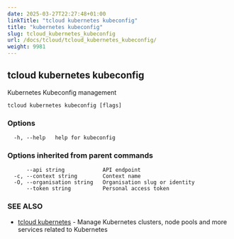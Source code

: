 ```yaml
---
date: 2025-03-27T22:27:48+01:00
linkTitle: "tcloud kubernetes kubeconfig"
title: "kubernetes kubeconfig"
slug: tcloud_kubernetes_kubeconfig
url: /docs/tcloud/tcloud_kubernetes_kubeconfig/
weight: 9981
---
```

## tcloud kubernetes kubeconfig

Kubernetes Kubeconfig management

```
tcloud kubernetes kubeconfig [flags]
```

### Options

```
  -h, --help   help for kubeconfig
```

### Options inherited from parent commands

```
      --api string            API endpoint
  -c, --context string        Context name
  -O, --organisation string   Organisation slug or identity
      --token string          Personal access token
```

### SEE ALSO

* [tcloud kubernetes](/docs/tcloud/tcloud_kubernetes/)	 - Manage Kubernetes clusters, node pools and more services related to Kubernetes

